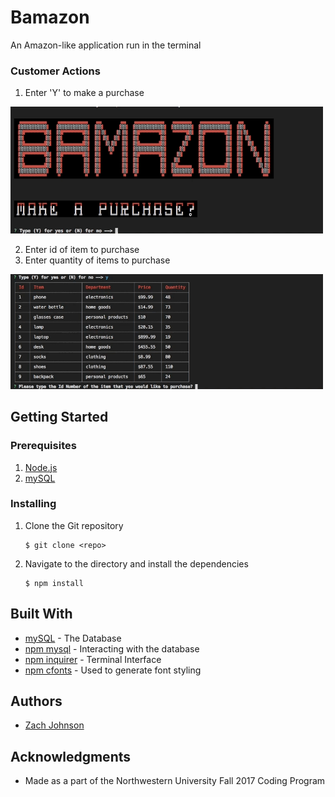 # Bamazon

An Amazon-like application run in the terminal

### Customer Actions

1. Enter 'Y' to make a purchase

<img src="images/purchase_1.gif?raw=true" alt="Customer Order" width="500px" />

2. Enter id of item to purchase
3. Enter quantity of items to purchase

<img src="images/purchase_2.gif?raw=true" alt="Customer Order" width="500px" />

## Getting Started


### Prerequisites

1. [Node.js](https://nodejs.org/en/)
2. [mySQL](https://dev.mysql.com/doc/)

### Installing

1. Clone the Git repository

   ```
   $ git clone <repo>
   ```
2. Navigate to the directory and install the dependencies 
   ```
   $ npm install
   ```


## Built With

* [mySQL](https://dev.mysql.com/doc/) - The Database
* [npm mysql](https://www.npmjs.com/package/mysql) - Interacting with the database
* [npm inquirer](https://www.npmjs.com/package/inquirer) - Terminal Interface
* [npm cfonts](https://www.npmjs.com/package/cfonts) - Used to generate font styling

## Authors

* [Zach Johnson](https://github.com/zachtjohnson01)

## Acknowledgments

* Made as a part of the Northwestern University Fall 2017 Coding Program